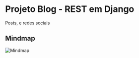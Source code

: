 # Projeto Blog - REST em Django
Posts, e redes sociais


## Mindmap
![Mindmap](https://github.com/richellyitalo/blog-djangorest/blob/master/.data/blog-projeto_mindmap.png)
